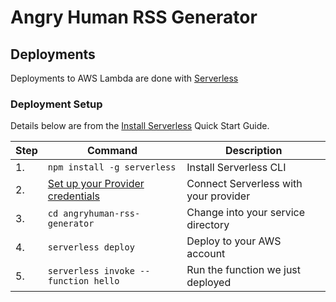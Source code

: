 # Angry Human RSS Generator

## Deployments

Deployments to AWS Lambda are done with [Serverless](https://serverless.com/)

### Deployment Setup

Details below are from the [Install Serverless](https://github.com/serverless/serverless#quick-start) Quick Start Guide.

| **Step** | **Command** |**Description**|
|---|-------|------|
|  1.  | `npm install -g serverless` | Install Serverless CLI  |
|  2.  | [Set up your Provider credentials](https://github.com/serverless/serverless/blob/master/docs/02-providers/aws/01-setup.md) | Connect Serverless with your provider |
|  3.  | `cd angryhuman-rss-generator` | Change into your service directory  |
|  4.  | `serverless deploy` | Deploy to your AWS account  |
|  5.  | `serverless invoke --function hello` | Run the function we just deployed  |
